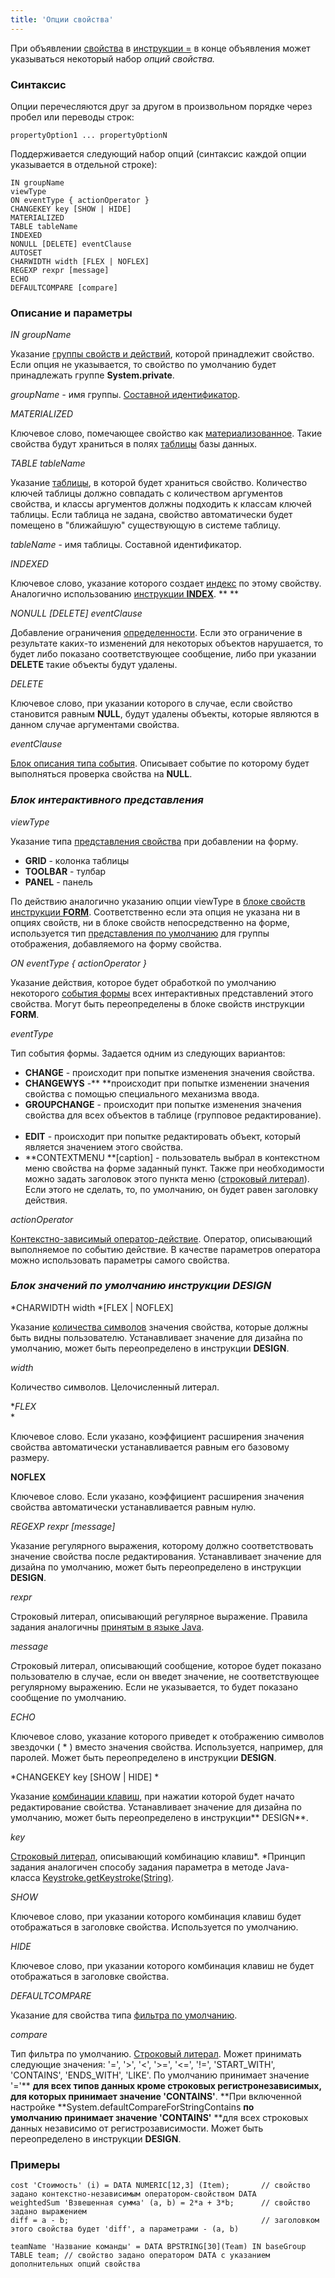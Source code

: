 ```yaml
---
title: 'Опции свойства'
---
```


При объявлении [свойства](Properties.md) в [инструкции =](Instruction_=.md) в конце объявления может указываться некоторый набор *опций свойства.* 

### Синтаксис

Опции перечесляются друг за другом в произвольном порядке через пробел или переводы строк:

    propertyOption1 ... propertyOptionN

Поддерживается следующий набор опций (синтаксис каждой опции указывается в отдельной строке):

    IN groupName
    viewType
    ON eventType { actionOperator }
    CHANGEKEY key [SHOW | HIDE]
    MATERIALIZED
    TABLE tableName
    INDEXED
    NONULL [DELETE] eventClause
    AUTOSET
    CHARWIDTH width [FLEX | NOFLEX]
    REGEXP rexpr [message] 
    ECHO
    DEFAULTCOMPARE [compare]

### Описание и параметры

*IN groupName*

Указание [группы свойств и действий](Groups_of_properties_and_actions.md), которой принадлежит свойство. Если опция не указывается, то свойство по умолчанию будет принадлежать группе **System.private**.

*groupName -* имя группы. [Составной идентификатор](IDs.md#cid-broken).

*MATERIALIZED*

Ключевое слово, помечающее свойство как [материализованное](Materializations.md). Такие свойства будут храниться в полях [таблицы](Tables.md) базы данных.

*TABLE tableName*

Указание [таблицы](Tables.md), в которой будет храниться свойство. Количество ключей таблицы должно совпадать с количеством аргументов свойства, и классы аргументов должны подходить к классам ключей таблицы. Если таблица не задана, свойство автоматически будет помещено в "ближайшую" существующую в системе таблицу.

*tableName* - имя таблицы. Составной идентификатор. 

*INDEXED*

Ключевое слово, указание которого создает [индекс](Indexes.md) по этому свойству. Аналогично использованию [инструкции **INDEX**](INDEX_instruction.md). ** **

*NONULL \[DELETE\] eventClause*

Добавление ограничения [определенности](Simple_constraints.md). Если это ограничение в результате каких-то изменений для некоторых объектов нарушается, то будет либо показано соответствующее сообщение, либо при указании **DELETE** такие объекты будут удалены.

*DELETE*

Ключевое слово, при указании которого в случае, если свойство становится равным **NULL**, будут удалены объекты, которые являются в данном случае аргументами свойства.

*eventClause*

[Блок описания типа события](Event_description_block.md). Описывает событие по которому будет выполняться проверка свойства на **NULL**.

### *Блок интерактивного представления*

*viewType*

Указание типа [представления свойства](Interactive_view.md#property) при добавлении на форму.

-   **GRID** - колонка таблицы
-   **TOOLBAR** - тулбар
-   **PANEL** - панель

По действию аналогично указанию опции viewType в [блоке свойств](Properties_and_actions_block.md) [инструкции **FORM**](FORM_instruction.md). Соответственно если эта опция не указана ни в опциях свойств, ни в блоке свойств непосредственно на форме, используется тип [представления по умолчанию](Interactive_view.md#defaultPropertyView-broken) для группы отображения, добавляемого на форму свойства.

*ON eventType { actionOperator }*

Указание действия, которое будет обработкой по умолчанию некоторого [события формы](Form_events.md) всех интерактивных представлений этого свойства. Могут быть переопределены в блоке свойств инструкции **FORM**.

*eventType*

Тип события формы. Задается одним из следующих вариантов:

-   **CHANGE** - происходит при попытке изменения значения свойства.
-   **CHANGEWYS** -** **происходит при попытке изменении значения свойства с помощью специального механизма ввода. 
-   **GROUPCHANGE** - происходит при попытке изменения значения свойства для всех объектов в таблице (групповое редактирование).  
-   **EDIT** - происходит при попытке редактировать объект, который является значением этого свойства. 
-   **CONTEXTMENU **\[caption\] - пользователь выбрал в контекстном меню свойства на форме заданный пункт. Также при необходимости можно задать заголовок этого пункта меню ([строковый литерал](Literals.md#strliteral-broken)). Если этого не сделать, то, по умолчанию, он будет равен заголовку действия.

*actionOperator*

[Контекстно-зависимый оператор-действие](Action_operator.md#contextdependent). Оператор, описывающий выполняемое по событию действие. В качестве параметров оператора можно использовать параметры самого свойства.

### *Блок значений по умолчанию инструкции DESIGN*

*CHARWIDTH width *\[FLEX | NOFLEX\]

Указание [количества символов](Form_design.md#valueWidth-broken) значения свойства, которые должны быть видны пользователю. Устанавливает значение для дизайна по умолчанию, может быть переопределено в инструкции **DESIGN**.

*width*

Количество символов. Целочисленный литерал. 

**FLEX*  
*

Ключевое слово. Если указано, коэффициент расширения значения свойства автоматически устанавливается равным его базовому размеру.

**NOFLEX**

Ключевое слово. Если указано, коэффициент расширения значения свойства автоматически устанавливается равным нулю.

*REGEXP rexpr \[message\]*

Указание регулярного выражения, которому должно соответствовать значение свойства после редактирования. Устанавливает значение для дизайна по умолчанию, может быть переопределено в инструкции **DESIGN**.

*rexpr*

Строковый литерал, описывающий регулярное выражение. Правила задания аналогичны [принятым в языке Java](http://docs.oracle.com/javase/7/docs/api/java/util/regex/Pattern.html).

*message*

*С*троковый литерал, описывающий сообщение, которое будет показано пользователю в случае, если он введет значение, не соответствующее регулярному выражению. Если не указывается, то будет показано сообщение по умолчанию.

*ECHO*

Ключевое слово, указание которого приведет к отображению символов звездочки ( \* ) вместо значения свойства. Используется, например, для паролей. Может быть переопределено в инструкции **DESIGN**. 

*CHANGEKEY key \[SHOW | HIDE\] *

Указание [комбинации клавиш](Form_events.md#keyboard-broken), при нажатии которой будет начато редактирование свойства. Устанавливает значение для дизайна по умолчанию, может быть переопределено в инструкции** DESIGN**.

*key*

[Строковый литерал](Literals.md#strliteral-broken), описывающий комбинацию клавиш*. *Принцип задания аналогичен способу задания параметра в методе Java-класса [Keystroke.getKeystroke(String)](http://docs.oracle.com/javase/7/docs/api/javax/swing/KeyStroke.html#getKeyStroke(java.lang.String)).

*SHOW*

Ключевое слово, при указании которого комбинация клавиш будет отображаться в заголовке свойства. Используется по умолчанию.

*HIDE*

Ключевое слово, при указании которого комбинация клавиш не будет отображаться в заголовке свойства. 

*DEFAULTCOMPARE*

Указание для свойства типа [фильтра по умолчанию](Interactive_view.md#userfilters).

*compare*

Тип фильтра по умолчанию. [Строковый литерал](Literals.md#strliteral-broken). Может принимать следующие значения: '=', '\>', '<', '\>=', '<=', '!=', 'START\_WITH', 'CONTAINS', 'ENDS\_WITH', 'LIKE'. По умолчанию принимает значение '='** **для всех типов данных кроме строковых регистронезависимых, для которых принимает значение 'CONTAINS'**. **При включенной настройке **System.defaultCompareForStringContains **по умолчанию принимает значение 'CONTAINS'** **для всех строковых данных независимо от регистрозависимости. Может быть переопределено в инструкции **DESIGN**.

### Примеры

```lsf
cost 'Стоимость' (i) = DATA NUMERIC[12,3] (Item);		// cвойство задано контекстно-независимым оператором-свойством DATA
weightedSum 'Взвешенная сумма' (a, b) = 2*a + 3*b; 		// cвойство задано выражением
diff = a - b; 											// заголовком этого свойства будет 'diff', а параметрами - (a, b)

teamName 'Название команды' = DATA BPSTRING[30](Team) IN baseGroup TABLE team; // свойство задано оператором DATA с указанием дополнительных опций свойства
```

